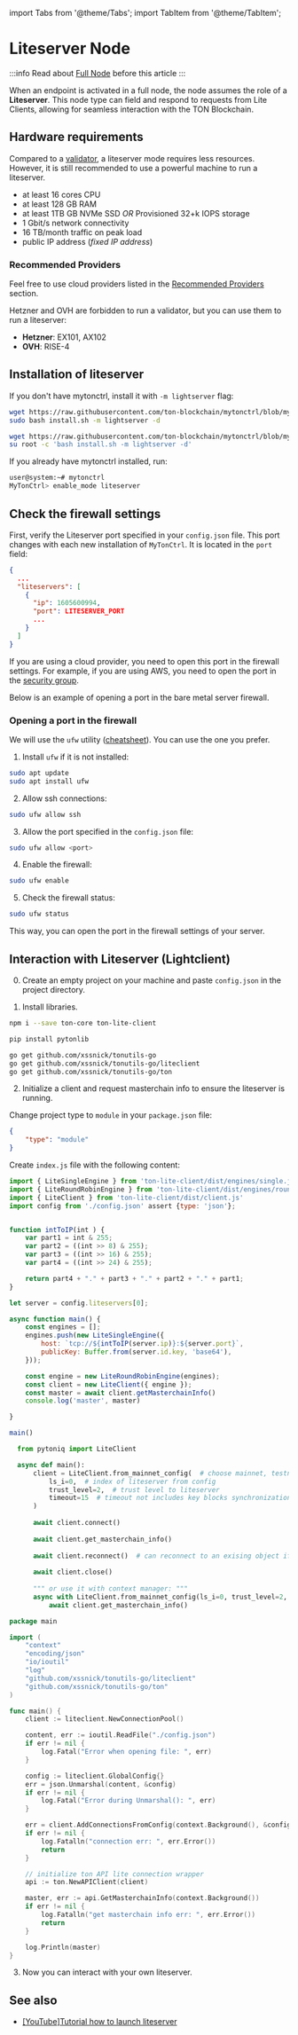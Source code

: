 import Tabs from '@theme/Tabs';
import TabItem from '@theme/TabItem';

# Liteserver Node

:::info
Read about [Full Node](/participate/run-nodes/full-node) before this article
:::

When an endpoint is activated in a full node, the node assumes the role of a **Liteserver**. This node type can field and respond to requests from Lite Clients, allowing for seamless interaction with the TON Blockchain.

## Hardware requirements

Compared to a [validator](/participate/run-nodes/full-node#hardware-requirements), a liteserver mode requires less resources. However, it is still recommended to use a powerful machine to run a liteserver.

- at least 16 cores CPU
- at least 128 GB RAM
- at least 1TB GB NVMe SSD _OR_ Provisioned 32+k IOPS storage
- 1 Gbit/s network connectivity
- 16 TB/month traffic on peak load
- public IP address (_fixed IP address_)

### Recommended Providers

Feel free to use cloud providers listed in the [Recommended Providers](/participate/run-nodes/full-node#recommended-providers) section.

Hetzner and OVH are forbidden to run a validator, but you can use them to run a liteserver:

- __Hetzner__: EX101, AX102
- __OVH__: RISE-4

## Installation of liteserver

If you don't have mytonctrl, install it with `-m lightserver` flag:

<Tabs groupId="operating-systems">
  <TabItem value="ubuntu" label="Ubuntu">

  ```bash
  wget https://raw.githubusercontent.com/ton-blockchain/mytonctrl/blob/mytonctrl2_dev/scripts/install.sh
  sudo bash install.sh -m lightserver -d
  ```

  </TabItem>
  <TabItem value={'debian'} label={'Debian'}>

  ```bash
  wget https://raw.githubusercontent.com/ton-blockchain/mytonctrl/blob/mytonctrl2_dev/scripts/install.sh
  su root -c 'bash install.sh -m lightserver -d'
  ```

  </TabItem>
</Tabs>

If you already have mytonctrl installed, run:

```bash
user@system:~# mytonctrl
MyTonCtrl> enable_mode liteserver
```

## Check the firewall settings

First, verify the Liteserver port specified in your `config.json` file. This port changes with each new installation of `MyTonCtrl`. It is located in the `port` field:

```json
{
  ...
  "liteservers": [
    {
      "ip": 1605600994,
      "port": LITESERVER_PORT
      ...
    }
  ]
}
```

If you are using a cloud provider, you need to open this port in the firewall settings. For example, if you are using AWS, you need to open the port in the [security group](https://docs.aws.amazon.com/AWSEC2/latest/UserGuide/ec2-security-groups.html).

Below is an example of opening a port in the bare metal server firewall.

### Opening a port in the firewall

We will use the `ufw` utility ([cheatsheet](https://www.cyberciti.biz/faq/ufw-allow-incoming-ssh-connections-from-a-specific-ip-address-subnet-on-ubuntu-debian/)). You can use the one you prefer.

1. Install `ufw` if it is not installed:

```bash
sudo apt update
sudo apt install ufw
```

2. Allow ssh connections:

```bash
sudo ufw allow ssh
```

3. Allow the port specified in the `config.json` file:

```bash
sudo ufw allow <port>
```

4. Enable the firewall:

```bash
sudo ufw enable
```

5. Check the firewall status:

```bash
sudo ufw status
```

This way, you can open the port in the firewall settings of your server.

## Interaction with Liteserver (Lightclient)

0. Create an empty project on your machine and paste `config.json` in the project directory.

1. Install libraries.

<Tabs groupId="code-examples">
  <TabItem value="js" label="JavaScript">

  ```bash
  npm i --save ton-core ton-lite-client
  ```

  </TabItem>
  <TabItem value="python" label="Python">

  ```bash
  pip install pytonlib
  ```

  </TabItem>
  <TabItem value="go" label="Golang">

  ```bash
  go get github.com/xssnick/tonutils-go
  go get github.com/xssnick/tonutils-go/liteclient
  go get github.com/xssnick/tonutils-go/ton
  ```
  </TabItem>
</Tabs>

2. Initialize a client and request masterchain info to ensure the liteserver is running.

<Tabs groupId="code-examples">
  <TabItem value="js" label="JavaScript">

Change project type to `module` in your `package.json` file:

  ```json
  {
      "type": "module"
  }
  ```

Create `index.js` file with the following content:
  ```js
  import { LiteSingleEngine } from 'ton-lite-client/dist/engines/single.js'
  import { LiteRoundRobinEngine } from 'ton-lite-client/dist/engines/roundRobin.js'
  import { LiteClient } from 'ton-lite-client/dist/client.js'
  import config from './config.json' assert {type: 'json'};


  function intToIP(int ) {
      var part1 = int & 255;
      var part2 = ((int >> 8) & 255);
      var part3 = ((int >> 16) & 255);
      var part4 = ((int >> 24) & 255);

      return part4 + "." + part3 + "." + part2 + "." + part1;
  }

  let server = config.liteservers[0];

  async function main() {
      const engines = [];
      engines.push(new LiteSingleEngine({
          host: `tcp://${intToIP(server.ip)}:${server.port}`,
          publicKey: Buffer.from(server.id.key, 'base64'),
      }));

      const engine = new LiteRoundRobinEngine(engines);
      const client = new LiteClient({ engine });
      const master = await client.getMasterchainInfo()
      console.log('master', master)

  }

  main()

  ```

  </TabItem>
  <TabItem value="python" label="Python">

  ```python
    from pytoniq import LiteClient

    async def main():
        client = LiteClient.from_mainnet_config(  # choose mainnet, testnet or custom config dict
            ls_i=0,  # index of liteserver from config
            trust_level=2,  # trust level to liteserver
            timeout=15  # timeout not includes key blocks synchronization as it works in pytonlib
        )
    
        await client.connect()
    
        await client.get_masterchain_info()
    
        await client.reconnect()  # can reconnect to an exising object if had any errors
    
        await client.close()
    
        """ or use it with context manager: """
        async with LiteClient.from_mainnet_config(ls_i=0, trust_level=2, timeout=15) as client:
            await client.get_masterchain_info()

  ```

  </TabItem>
  <TabItem value="go" label="Golang">

  ```go
  package main

  import (
      "context"
      "encoding/json"
      "io/ioutil"
      "log"
      "github.com/xssnick/tonutils-go/liteclient"
      "github.com/xssnick/tonutils-go/ton"
  )

  func main() {
      client := liteclient.NewConnectionPool()

      content, err := ioutil.ReadFile("./config.json")
      if err != nil {
          log.Fatal("Error when opening file: ", err)
      }

      config := liteclient.GlobalConfig{}
      err = json.Unmarshal(content, &config)
      if err != nil {
          log.Fatal("Error during Unmarshal(): ", err)
      }

      err = client.AddConnectionsFromConfig(context.Background(), &config)
      if err != nil {
          log.Fatalln("connection err: ", err.Error())
          return
      }

      // initialize ton API lite connection wrapper
      api := ton.NewAPIClient(client)

      master, err := api.GetMasterchainInfo(context.Background())
      if err != nil {
          log.Fatalln("get masterchain info err: ", err.Error())
          return
      }

      log.Println(master)
}

  ```
  </TabItem>
</Tabs>

3. Now you can interact with your own liteserver.

## See also

* [[YouTube]Tutorial how to launch liteserver](https://youtu.be/p5zPMkSZzPc)